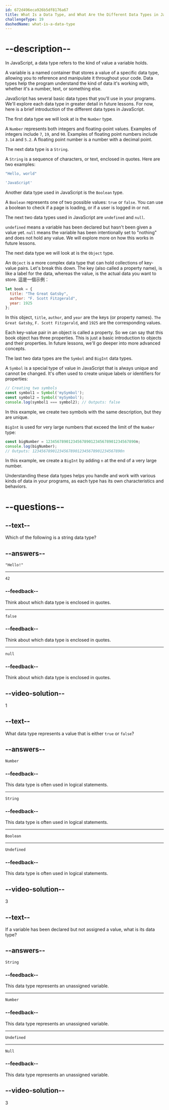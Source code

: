 ```yaml
---
id: 672d496eca926b5df8176a67
title: What Is a Data Type, and What Are the Different Data Types in JavaScript?
challengeType: 19
dashedName: what-is-a-data-type
---
```


# --description--

In JavaScript, a data type refers to the kind of value a variable holds.

A variable is a named container that stores a value of a specific data type, allowing you to reference and manipulate it throughout your code. Data types help the program understand the kind of data it's working with, whether it's a number, text, or something else.

JavaScript has several basic data types that you'll use in your programs. We'll explore each data type in greater detail in future lessons. For now, here is a brief introduction of the different data types in JavaScript.

The first data type we will look at is the `Number` type.

A `Number` represents both integers and floating-point values. Examples of integers include `7`, `19`, and `90`. Examples of floating point numbers include `3.14` and `5.2`. A floating point number is a number with a decimal point.

The next data type is a `String`.

A `String` is a sequence of characters, or text, enclosed in quotes. Here are two examples:

```js
"Hello, world"
```

```js
'JavaScript'
```

Another data type used in JavaScript is the `Boolean` type.

A `Boolean` represents one of two possible values: `true` or `false`. You can use a boolean to check if a page is loading, or if a user is logged in or not.

The next two data types used in JavaScript are `undefined` and `null`.

`undefined` means a variable has been declared but hasn't been given a value yet. `null` means the variable has been intentionally set to "nothing" and does not hold any value. We will explore more on how this works in future lessons.

The next data type we will look at is the `Object` type.

An `Object` is a more complex data type that can hold collections of key-value pairs. Let's break this down. The key (also called a property name), is like a label for the data, whereas the value, is the actual data you want to store. 這是一個示例：

```js
let book = {
  title: "The Great Gatsby",
  author: "F. Scott Fitzgerald",
  year: 1925
};
```

In this object, `title`, `author`, and `year` are the keys (or property names). `The Great Gatsby`, `F. Scott Fitzgerald`, and `1925` are the corresponding values.

Each key-value pair in an object is called a property. So we can say that this book object has three properties. This is just a basic introduction to objects and their properties. In future lessons, we'll go deeper into more advanced concepts.

The last two data types are the `Symbol` and `BigInt` data types.

A `Symbol` is a special type of value in JavaScript that is always unique and cannot be changed. It's often used to create unique labels or identifiers for properties:

```js
// Creating two symbols
const symbol1 = Symbol('mySymbol');
const symbol2 = Symbol('mySymbol');
console.log(symbol1 === symbol2); // Outputs: false
```

In this example, we create two symbols with the same description, but they are unique.

`BigInt` is used for very large numbers that exceed the limit of the `Number` type:

```js
const bigNumber = 1234567890123456789012345678901234567890n;
console.log(bigNumber);
// Outputs: 1234567890123456789012345678901234567890n
```

In this example, we create a `BigInt` by adding `n` at the end of a very large number.

Understanding these data types helps you handle and work with various kinds of data in your programs, as each type has its own characteristics and behaviors.

# --questions--

## --text--

Which of the following is a string data type?

## --answers--

`"Hello!"`

---

`42`

### --feedback--

Think about which data type is enclosed in quotes.

---

`false`

### --feedback--

Think about which data type is enclosed in quotes.

---

`null`

### --feedback--

Think about which data type is enclosed in quotes.

## --video-solution--

1

## --text--

What data type represents a value that is either `true` or `false`?

## --answers--

`Number`

### --feedback--

This data type is often used in logical statements.

---

`String`

### --feedback--

This data type is often used in logical statements.

---

`Boolean`

---

`Undefined`

### --feedback--

This data type is often used in logical statements.

## --video-solution--

3

## --text--

If a variable has been declared but not assigned a value, what is its data type?

## --answers--

`String`

### --feedback--

This data type represents an unassigned variable.

---

`Number`

### --feedback--

This data type represents an unassigned variable.

---

`Undefined`

---

`Null`

### --feedback--

This data type represents an unassigned variable.

## --video-solution--

3

